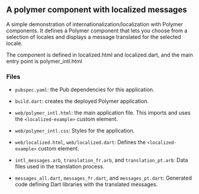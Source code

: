 ## A polymer component with localized messages

A simple demonstration of internationalization/localization
with Polymer components. It defines a Polymer component that lets you
choose from a selection of locales and displays a message translated
for the selected locale.

The component is defined in localized.html and localized.dart, and the
main entry point is polymer_intl.html

### Files

* `pubspec.yaml`: the Pub dependencies for this application.

* `build.dart`: creates the deployed Polymer application.

* `web/polymer_intl.html`: the main application file. This imports and
uses the `<localized-example>` custom element.

* `web/polymer_intl.css`: Styles for the application.

* `web/localized.html`, `web/localized.dart`: Defines the 
`<localized-example>` custom element.

* `intl_messages.arb`, `translation_fr.arb`, and `translation_pt.arb`:
Data files used in the translation process.

* `messages_all.dart`, `messages_fr.dart`, and `messages_pt.dart`:
Generated code defining Dart libraries with the translated messages.
